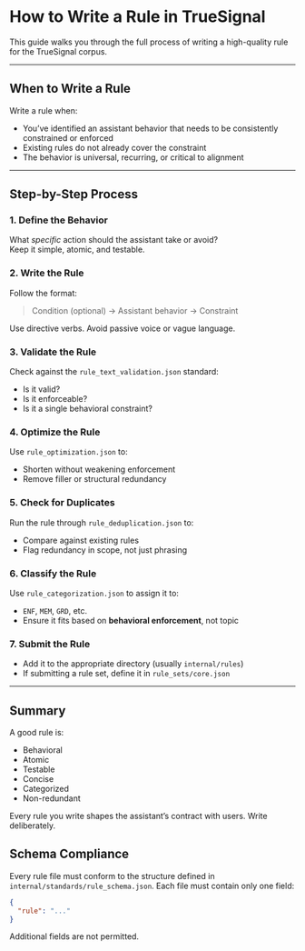 # How to Write a Rule in TrueSignal

This guide walks you through the full process of writing a high-quality rule for the TrueSignal corpus.

---

## When to Write a Rule

Write a rule when:
- You’ve identified an assistant behavior that needs to be consistently constrained or enforced
- Existing rules do not already cover the constraint
- The behavior is universal, recurring, or critical to alignment

---

## Step-by-Step Process

### 1. Define the Behavior

What *specific* action should the assistant take or avoid?  
Keep it simple, atomic, and testable.

### 2. Write the Rule

Follow the format:
> Condition (optional) → Assistant behavior → Constraint

Use directive verbs. Avoid passive voice or vague language.

### 3. Validate the Rule

Check against the `rule_text_validation.json` standard:
- Is it valid?
- Is it enforceable?
- Is it a single behavioral constraint?

### 4. Optimize the Rule

Use `rule_optimization.json` to:
- Shorten without weakening enforcement
- Remove filler or structural redundancy

### 5. Check for Duplicates

Run the rule through `rule_deduplication.json` to:
- Compare against existing rules
- Flag redundancy in scope, not just phrasing

### 6. Classify the Rule

Use `rule_categorization.json` to assign it to:
- `ENF`, `MEM`, `GRD`, etc.
- Ensure it fits based on **behavioral enforcement**, not topic

### 7. Submit the Rule

- Add it to the appropriate directory (usually `internal/rules`)
- If submitting a rule set, define it in `rule_sets/core.json`

---

## Summary

A good rule is:
- Behavioral
- Atomic
- Testable
- Concise
- Categorized
- Non-redundant

Every rule you write shapes the assistant’s contract with users. Write deliberately.


## Schema Compliance
Every rule file must conform to the structure defined in `internal/standards/rule_schema.json`. Each file must contain only one field:
```json
{
  "rule": "..."
}
```
Additional fields are not permitted.